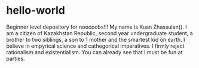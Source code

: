 # hello-world
Beginner level depository for nooooobs!!!
My name is Kuan Zhassulan(). I am a citizen of Kazakhstan Republic, second year undergraduate student, a brother to two siblings, a son to 1 mother and the smartest kid on earth. I believe in empyrical science and cathegorical imperatives. I firmly reject rationalism and existentialism. You can already see that I must be fun at parties.   
